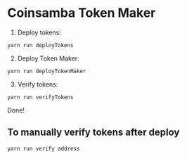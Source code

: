 # Coinsamba Token Maker

1. Deploy tokens:

```shell
yarn run deployTokens
```

2. Deploy Token Maker:

```shell
yarn run deployTokenMaker
```


3. Verify tokens:

```shell
yarn run verifyTokens
```

Done!


## To manually verify tokens after deploy

```shell
yarn run verify address
```